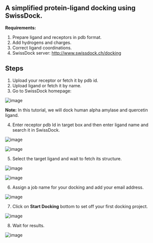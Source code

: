 ## A simplified protein-ligand docking using SwissDock. 

**Requirements:**

1. Prepare ligand and receptors in pdb format. 
2. Add hydrogens and charges.
3. Correct ligand coordinations. 
4. SwissDock server: http://www.swissdock.ch/docking


## Steps
1. Upload your receptor or fetch it by pdb id. 
2. Upload ligand or fetch it by name. 
3. Go to SwissDock homepage:

![image](https://user-images.githubusercontent.com/17006122/209528354-9e2e37fe-58cd-4c7f-9365-cff900a1482f.png)

**Note:** In this tutorial, we will dock human alpha amylase and quercetin ligand. 

4. Enter receptor pdb Id in target box and then enter ligand name and search it in SwissDock. 

![image](https://user-images.githubusercontent.com/17006122/209528608-0cb8ff9c-92b9-404f-8a36-50d4c108d509.png)

![image](https://user-images.githubusercontent.com/17006122/209528809-6361995e-94b9-4a94-aa3e-b68424f4aad4.png)

5. Select the target ligand and wait to fetch its structure. 

![image](https://user-images.githubusercontent.com/17006122/209528888-6cbf020b-e7d3-429e-8a7b-01d05c506a04.png)

![image](https://user-images.githubusercontent.com/17006122/209528906-e692341f-fded-4668-8983-402420eccac7.png)


6. Assign a job name for your docking and add your email address. 

![image](https://user-images.githubusercontent.com/17006122/209528983-27a4b857-5327-454b-8bbc-70a764298fc6.png)

7. Click on **Start Docking** bottom to set off your first docking project. 

![image](https://user-images.githubusercontent.com/17006122/209529319-2e1c7903-c4fc-4dba-a833-a6d59ed0a070.png)

8. Wait for results. 

![image](https://user-images.githubusercontent.com/17006122/209529360-e291c1cc-82dd-47e6-ac4a-0d9328b12044.png)



